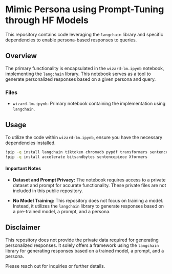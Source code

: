 # Mimic Persona using Prompt-Tuning through HF Models

This repository contains code leveraging the `langchain` library and specific dependencies to enable persona-based responses to queries.

## Overview

The primary functionality is encapsulated in the `wizard-lm.ipynb` notebook, implementing the `langchain` library. This notebook serves as a tool to generate personalized responses based on a given persona and query.

### Files

- `wizard-lm.ipynb`: Primary notebook containing the implementation using `langchain`.
  
## Usage

To utilize the code within `wizard-lm.ipynb`, ensure you have the necessary dependencies installed.

```bash
!pip -q install langchain tiktoken chromadb pypdf transformers sentence_transformers InstructorEmbedding
!pip -q install accelerate bitsandbytes sentencepiece Xformers
```

#### Important Notes

- **Dataset and Prompt Privacy:** The notebook requires access to a private dataset and prompt for accurate functionality. These private files are not included in this public repository.

- **No Model Training:** This repository does not focus on training a model. Instead, it utilizes the `langchain` library to generate responses based on a pre-trained model, a prompt, and a persona.

## Disclaimer

This repository does not provide the private data required for generating personalized responses. It solely offers a framework using the `langchain` library for generating responses based on a trained model, a prompt, and a persona.

Please reach out for inquiries or further details.

